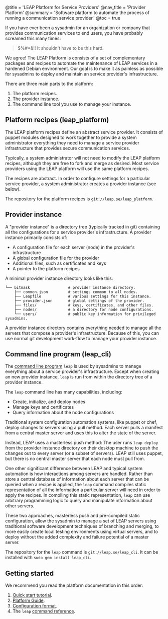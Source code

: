 @title = 'LEAP Platform for Service Providers'
@nav_title = 'Provider Platform'
@summary = 'Software platform to automate the process of running a communication service provider.'
@toc = true

If you have ever been a sysadmin for an organization or company that provides communication services to end users, you have probably screamed this many times:

> $%#*&!! It shouldn't have to be this hard.

We agree! The LEAP Platform is consists of a set of complementary packages and recipes to automate the maintenance of LEAP services in a hardened Debian environment. Our goal is to make it as painless as possible for sysadmins to deploy and maintain an service provider's infrastructure.

There are three main parts to the platform:

1. The platform recipes.
2. The provider instance.
3. The command line tool you use to manage your instance.

Platform recipes (leap_platform)
----------------------------------------

The LEAP platform recipes define an abstract service provider. It consists of puppet modules designed to work together to provide a system administrator everything they need to manage a service provider infrastructure that provides secure communication services.

Typically, a system administrator will not need to modify the LEAP platform recipes, although they are free to fork and merge as desired. Most service providers using the LEAP platform will use the same platform recipes.

The recipes are abstract. In order to configure settings for a particular service provider, a system administrator creates a provider instance (see below).

The repository for the platform recipes is `git://leap.se/leap_platform`.

Provider instance
-----------------------------------------

A "provider instance" is a directory tree (typically tracked in git) containing all the configurations for a service provider's infrastructure. A provider instance primarily consists of:

* A configuration file for each server (node) in the provider's infrastructure
* A global configuration file for the provider
* Additional files, such as certificates and keys
* A pointer to the platform recipes

A minimal provider instance directory looks like this:

    └── bitmask                 # provider instance directory.
        ├── common.json         # settings common to all nodes.
        ├── Leapfile            # various settings for this instance.
        ├── provider.json       # global settings of the provider.
        ├── files/              # keys, certificates, and other files.
        ├── nodes/              # a directory for node configurations.
        └── users/              # public key information for privileged sysadmins.


A provider instance directory contains everything needed to manage all the servers that compose a provider's infrastructure. Because of this, you can use normal git development work-flow to manage your provider instance.

Command line program (leap_cli)
------------------------------------------

The [command line program](commands) `leap` is used by sysadmins to manage everything about a service provider's infrastructure. Except when creating an new provider instance, `leap` is run from within the directory tree of a provider instance.

The `leap` command line has many capabilities, including:

* Create, initialize, and deploy nodes
* Manage keys and certificates
* Query information about the node configurations

Traditional system configuration automation systems, like puppet or chef, deploy changes to servers using a pull method. Each server pulls a manifest from a central master server and uses this to alter the state of the server.

Instead, LEAP uses a masterless push method: The user runs `leap deploy` from the provider instance directory on their desktop machine to push the changes out to every server (or a subset of servers). LEAP still uses puppet, but there is no central master server that each node must pull from.

One other significant difference between LEAP and typical system automation is how interactions among servers are handled. Rather than store a central database of information about each server that can be queried when a recipe is applied, the `leap` command compiles static representation of all the information a particular server will need in order to apply the recipes. In compiling this static representation, `leap` can use arbitrary programming logic to query and manipulate information about other servers.

These two approaches, masterless push and pre-compiled static configuration, allow the sysadmin to manage a set of LEAP servers using traditional software development techniques of branching and merging, to more easily create local testing environments using virtual servers, and to deploy without the added complexity and failure potential of a master server.

The repository for the `leap` command is `git://leap.se/leap_cli`. It can be installed with `sudo gem install leap_cli`.

Getting started
----------------------------------

We recommend you read the platform documentation in this order:

1. [Quick start tutorial](platform/quick-start).
2. [Platform Guide](platform/guide).
3. [Configuration format](platform/config).
4. The `leap` [command reference](platform/commands).
